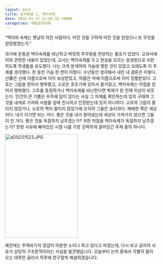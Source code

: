 ```yaml
---
layout: post
title: 논어해설 1, 백이숙제
date: 2016-01-27 22:02:52 +0900
categories: 깨달음의대화
---
```

“백이와 숙제는 옛날의 어진 사람이다. 어진 것을 구하여 어진 것을 얻었으니 또 무엇을 원망했겠는가.” 

  


과거에 운동권 백이숙제를 비난하고 박정희 주무왕을 찬양하는 풍조가 있었다. 교과서에 이와 관련한 내용이 있었는데, 교사는 백이숙제를 두고 현실을 모르는 꽁생원으로 비판하도록 학생들을 유도했다. 나는 크게 분개하여 가슴에 맺힌 것이 있었고 오래도록 이 주제를 생각했다. 한 동안 가슴 한 켠이 아팠다. 수년동안 생각해서 내린 내 결론은 이렇다. 선善은 선에 이름으로써 이미 보상받았고, 악惡은 악에 이름으로써 이미 징벌받았다. 고흐는 그림을 얻어서 행복했고, 소로은 호숫가에 있어서 즐거웠고, 백이숙제는 어짐을 얻어서 행복했다. 고흐를 동정하거나 백이숙제를 비난한다면 박제가 된 천재 이상이 비웃는다. 인간의 큰 기쁨은 우주에 답이 있다는 사실 그 자체를 확인하는데 있지 구태여 그것을 내게로 가져와 사람들 앞에 전시하고 인정받는데 있지 아니하다. 고흐의 그림이 팔리지 않았거나, 소로의 책이 팔리지 않았기에 오히려 그들은 승리자다. 패배한 쪽은 세상이다. 내가 이기면 되는 거다. 좋은 것을 내가 찾아냈는데 세상이 가져가지 않으면 그들이 진 거다. 좋은 것을 독점하지 남주겠는가? 귀한 어짐을 백이숙제가 독점하지 남주겠는가? 한창 사유에 빠져있던 시절 나를 가장 강력하게 끌어당긴 주제 중의 하나다.

  


  



<img src="assets/attach/images/198/974/666/aDSC01523.JPG" alt="aDSC01523.JPG" width="240" height="342" />   


  


예전에는 주책바가지 영감이 따분한 소리나 하고 있다고 여겼는데, 다시 보고 공자의 사유가 상당히 구조론적이라는 사실을 발견했습니다. 오늘부터 논어 중에서 각별히 필이 오는 대목만 골라서 하루에 한구절씩 해설하겠습니다.
